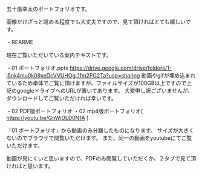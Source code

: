 五十嵐幸太のポートフォリオです。

画像だけざっと眺める程度でも大丈夫ですので、見て頂ければとても嬉しいです。



・REARME

現在ご覧いただいている案内テキストです。



・01 ポートフォリオ.pptx
https://drive.google.com/drive/folders/1-i5nk4mu0k09xeDcVVUHOg_1fm2PG2Ta?usp=sharing 
動画やgifが埋め込まれているため単体でご覧に頂けますが、ファイルサイズが100GB以上ですので上記のgoogleドライブへのURLが置いてあります。
大変申し訳ございませんが、ダウンロードしてご覧いただければ幸いです。



・02 PDF版ポートフォリオ
・02 mp4版ポートフォリオ( https://youtu.be/GnWjDLD0N1A )

「01 ポートフォリオ」から動画のみ分離したものになります。
サイズが大きくないのでブラウザで閲覧いただけます。
また、同一の動画をyoutubeにてご覧いただけます。

動画が見にくいと思いますので、PDFのみ閲覧していただくか、２タブで見て頂ければと思います。
